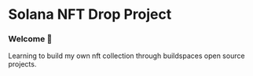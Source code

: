 # Solana NFT Drop Project
### Welcome 👋
Learning to build my own nft collection through buildspaces open source projects.



